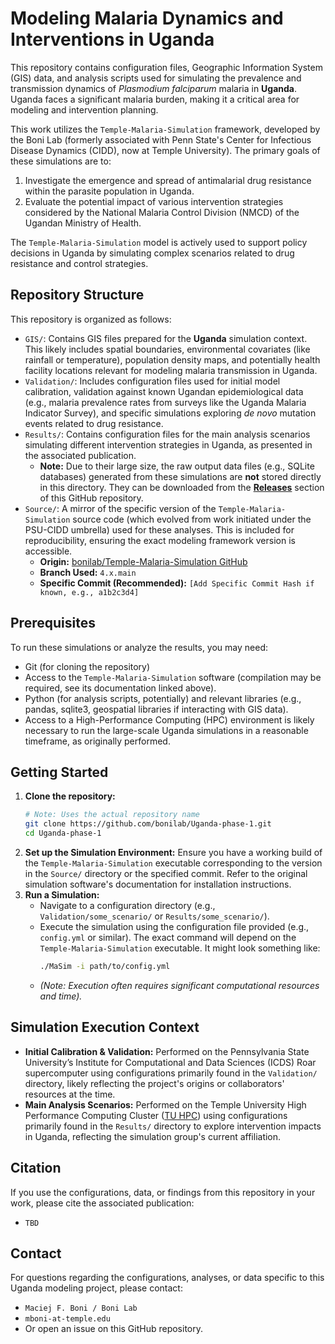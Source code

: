 # Modeling Malaria Dynamics and Interventions in Uganda

This repository contains configuration files, Geographic Information System (GIS) data, and analysis scripts used for simulating the prevalence and transmission dynamics of _Plasmodium falciparum_ malaria in **Uganda**. Uganda faces a significant malaria burden, making it a critical area for modeling and intervention planning.

This work utilizes the `Temple-Malaria-Simulation` framework, developed by the Boni Lab (formerly associated with Penn State's Center for Infectious Disease Dynamics (CIDD), now at Temple University). The primary goals of these simulations are to:

1.  Investigate the emergence and spread of antimalarial drug resistance within the parasite population in Uganda.
2.  Evaluate the potential impact of various intervention strategies considered by the National Malaria Control Division (NMCD) of the Ugandan Ministry of Health.

The `Temple-Malaria-Simulation` model is actively used to support policy decisions in Uganda by simulating complex scenarios related to drug resistance and control strategies.

## Repository Structure

This repository is organized as follows:

- `GIS/`: Contains GIS files prepared for the **Uganda** simulation context. This likely includes spatial boundaries, environmental covariates (like rainfall or temperature), population density maps, and potentially health facility locations relevant for modeling malaria transmission in Uganda.
- `Validation/`: Includes configuration files used for initial model calibration, validation against known Ugandan epidemiological data (e.g., malaria prevalence rates from surveys like the Uganda Malaria Indicator Survey), and specific simulations exploring _de novo_ mutation events related to drug resistance.
- `Results/`: Contains configuration files for the main analysis scenarios simulating different intervention strategies in Uganda, as presented in the associated publication.
  - **Note:** Due to their large size, the raw output data files (e.g., SQLite databases) generated from these simulations are **not** stored directly in this directory. They can be downloaded from the **[Releases](https://github.com/bonilab/Uganda-phase-1)** section of this GitHub repository.
- `Source/`: A mirror of the specific version of the `Temple-Malaria-Simulation` source code (which evolved from work initiated under the PSU-CIDD umbrella) used for these analyses. This is included for reproducibility, ensuring the exact modeling framework version is accessible.
  - **Origin:** [bonilab/Temple-Malaria-Simulation GitHub](https://github.com/bonilab/Temple-Malaria-Simulation/)
  - **Branch Used:** `4.x.main`
  - **Specific Commit (Recommended):** `[Add Specific Commit Hash if known, e.g., a1b2c3d4]`

## Prerequisites

To run these simulations or analyze the results, you may need:

- Git (for cloning the repository)
- Access to the `Temple-Malaria-Simulation` software (compilation may be required, see its documentation linked above).
- Python (for analysis scripts, potentially) and relevant libraries (e.g., pandas, sqlite3, geospatial libraries if interacting with GIS data).
- Access to a High-Performance Computing (HPC) environment is likely necessary to run the large-scale Uganda simulations in a reasonable timeframe, as originally performed.

## Getting Started

1.  **Clone the repository:**
    ```bash
    # Note: Uses the actual repository name
    git clone https://github.com/bonilab/Uganda-phase-1.git
    cd Uganda-phase-1
    ```
2.  **Set up the Simulation Environment:** Ensure you have a working build of the `Temple-Malaria-Simulation` executable corresponding to the version in the `Source/` directory or the specified commit. Refer to the original simulation software's documentation for installation instructions.
3.  **Run a Simulation:**
    - Navigate to a configuration directory (e.g., `Validation/some_scenario/` or `Results/some_scenario/`).
    - Execute the simulation using the configuration file provided (e.g., `config.yml` or similar). The exact command will depend on the `Temple-Malaria-Simulation` executable. It might look something like:
      ```bash
      ./MaSim -i path/to/config.yml
      ```
    - _(Note: Execution often requires significant computational resources and time)._

## Simulation Execution Context

- **Initial Calibration & Validation:** Performed on the Pennsylvania State University’s Institute for Computational and Data Sciences (ICDS) Roar supercomputer using configurations primarily found in the `Validation/` directory, likely reflecting the project's origins or collaborators' resources at the time.
- **Main Analysis Scenarios:** Performed on the Temple University High Performance Computing Cluster ([TU HPC](https://www.hpc.temple.edu/)) using configurations primarily found in the `Results/` directory to explore intervention impacts in Uganda, reflecting the simulation group's current affiliation.

## Citation

If you use the configurations, data, or findings from this repository in your work, please cite the associated publication:

- `TBD`

## Contact

For questions regarding the configurations, analyses, or data specific to this Uganda modeling project, please contact:

- `Maciej F. Boni / Boni Lab`
- `mboni-at-temple.edu`
- Or open an issue on this GitHub repository.

